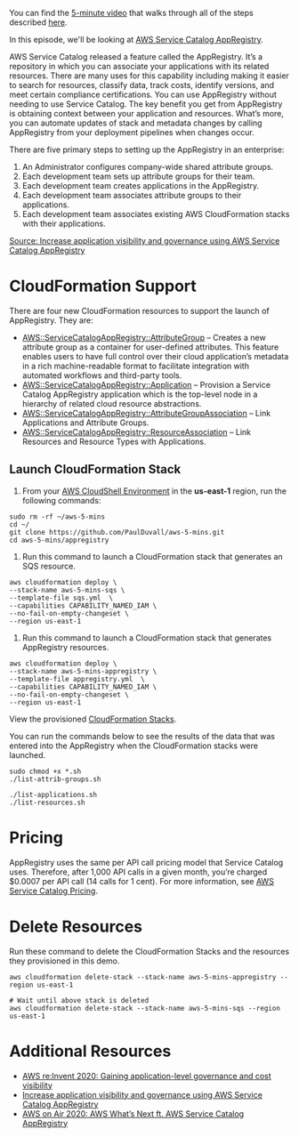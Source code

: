 You can find the [5-minute video](https://youtu.be/AZT1OGUnTAw) that walks through all of the steps described [here](https://youtu.be/AZT1OGUnTAw). 

In this episode, we'll be looking at [AWS Service Catalog AppRegistry](https://aws.amazon.com/blogs/mt/increase-application-visibility-governance-using-aws-service-catalog-appregistry/).

AWS Service Catalog released a feature called the AppRegistry. It’s a repository in which you can associate your applications with its related resources. There are many uses for this capability including making it easier to search for resources, classify data, track costs, identify versions, and meet certain compliance certifications. You can use AppRegistry without needing to use Service Catalog. The key benefit you get from AppRegistry is obtaining context between your application and resources. What’s more, you can automate updates of stack and metadata changes by calling AppRegistry from your deployment pipelines when changes occur. 

There are five primary steps to setting up the AppRegistry in an enterprise: 

1. An Administrator configures company-wide shared attribute groups.
1. Each development team sets up attribute groups for their team.
1. Each development team creates applications in the AppRegistry.
1. Each development team associates attribute groups to their applications.
1. Each development team associates existing AWS CloudFormation stacks with their applications.

[Source: Increase application visibility and governance using AWS Service Catalog AppRegistry](https://aws.amazon.com/blogs/mt/increase-application-visibility-governance-using-aws-service-catalog-appregistry/)

# CloudFormation Support

There are four new CloudFormation resources to support the launch of AppRegistry. They are:

* [AWS::ServiceCatalogAppRegistry::AttributeGroup](https://docs.aws.amazon.com/AWSCloudFormation/latest/UserGuide/aws-resource-servicecatalogappregistry-attributegroup.html) – Creates a new attribute group as a container for user-defined attributes. This feature enables users to have full control over their cloud application’s metadata in a rich machine-readable format to facilitate integration with automated workflows and third-party tools.
* [AWS::ServiceCatalogAppRegistry::Application](https://docs.aws.amazon.com/AWSCloudFormation/latest/UserGuide/aws-resource-servicecatalogappregistry-application.html) – Provision a Service Catalog AppRegistry application which is the top-level node in a hierarchy of related cloud resource abstractions.
* [AWS::ServiceCatalogAppRegistry::AttributeGroupAssociation](https://docs.aws.amazon.com/AWSCloudFormation/latest/UserGuide/aws-resource-servicecatalogappregistry-attributegroupassociation.html) – Link Applications and Attribute Groups.
* [AWS::ServiceCatalogAppRegistry::ResourceAssociation](https://docs.aws.amazon.com/AWSCloudFormation/latest/UserGuide/aws-resource-servicecatalogappregistry-resourceassociation.html) – Link Resources and Resource Types with Applications. 

## Launch CloudFormation Stack

1. From your [AWS CloudShell Environment](https://us-east-1.console.aws.amazon.com/cloudshell/home?region=us-east-1#) in the **us-east-1** region, run the following commands: 

```
sudo rm -rf ~/aws-5-mins
cd ~/
git clone https://github.com/PaulDuvall/aws-5-mins.git
cd aws-5-mins/appregistry
```

1. Run this command to launch a CloudFormation stack that generates an SQS resource.  

```
aws cloudformation deploy \
--stack-name aws-5-mins-sqs \
--template-file sqs.yml  \
--capabilities CAPABILITY_NAMED_IAM \
--no-fail-on-empty-changeset \
--region us-east-1
```

1. Run this command to launch a CloudFormation stack that generates AppRegistry resources.  

```
aws cloudformation deploy \
--stack-name aws-5-mins-appregistry \
--template-file appregistry.yml  \
--capabilities CAPABILITY_NAMED_IAM \
--no-fail-on-empty-changeset \
--region us-east-1
```

View the provisioned [CloudFormation Stacks](https://console.aws.amazon.com/cloudformation/home?region=us-east-1#/stacks).

You can run the commands below to see the results of the data that was entered into the AppRegistry when the CloudFormation stacks were launched.

```
sudo chmod +x *.sh
./list-attrib-groups.sh

./list-applications.sh
./list-resources.sh
```

# Pricing
AppRegistry uses the same per API call pricing model that Service Catalog uses. Therefore, after 1,000 API calls in a given month, you’re charged $0.0007 per API call (14 calls for 1 cent). For more information, see [AWS Service Catalog Pricing](https://aws.amazon.com/servicecatalog/pricing/). 

# Delete Resources

Run these command to delete the CloudFormation Stacks and the resources they provisioned in this demo. 

```
aws cloudformation delete-stack --stack-name aws-5-mins-appregistry --region us-east-1

# Wait until above stack is deleted
aws cloudformation delete-stack --stack-name aws-5-mins-sqs --region us-east-1

```

# Additional Resources

* [AWS re:Invent 2020: Gaining application-level governance and cost visibility](https://www.youtube.com/watch?v=9rJ_91AtPJ0
)
* [Increase application visibility and governance using AWS Service Catalog AppRegistry](https://aws.amazon.com/blogs/mt/increase-application-visibility-governance-using-aws-service-catalog-appregistry/)
* [AWS on Air 2020: AWS What’s Next ft. AWS Service Catalog AppRegistry](https://youtu.be/Ez3QdO7UjwU)